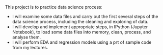 This project is to practice data science process:
- I will examine some data files and carry out the first several steps of the data science process, including the cleaning and exploring of data.
- I will develop and implement appropriate steps, in IPython (Jupyter Notebook), to load some data files into memory, clean, process, and analyse them.
- I will perform EDA and regression models using a prt of sample code from my lectures. 
